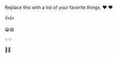 Replace this with a list of your favorite things.
❤️ :heart:

👍:+1:

😀:smile:

✨️:sparkles:

🎉:tada:
